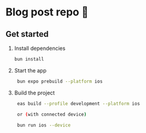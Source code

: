 # Blog post repo 👋

## Get started

1. Install dependencies

   ```bash
   bun install
   ```

2. Start the app

   ```bash
    bun expo prebuild --platform ios 
   ```

3. Build the project
   
   ```bash
    eas build --profile development --platform ios
   
    or (with connected device)
   
    bun run ios --device
    ```


